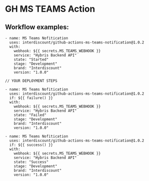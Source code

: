 # GH MS TEAMS Action

## Workflow examples:

    - name: MS Teams Nofitication
      uses: interdiscount/github-actions-ms-teams-notification@1.0.2
      with:
        webhook: ${{ secrets.MS_TEAMS_WEBHOOK }}
        service: "Hybris Backend API"
        state: "Started"
        stage: "Development"
        brand: "Interdiscount"
        version: "1.0.0"
    
    // YOUR DEPLOYMENT STEPS
    
    - name: MS Teams Nofitication
      uses: interdiscount/github-actions-ms-teams-notification@1.0.2
      if: ${{ failure() }}
      with:
        webhook: ${{ secrets.MS_TEAMS_WEBHOOK }}
        service: "Hybris Backend API"
        state: "Failed"
        stage: "Development"
        brand: "Interdiscount"
        version: "1.0.0"
         
    - name: MS Teams Nofitication
      uses: interdiscount/github-actions-ms-teams-notification@1.0.2
      if: ${{ success() }}
      with:
        webhook: ${{ secrets.MS_TEAMS_WEBHOOK }}
        service: "Hybris Backend API"
        state: "Success"
        stage: "Development"
        brand: "Interdiscount"
        version: "1.0.0"

